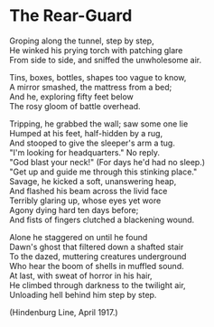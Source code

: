 # The Rear-Guard  
  
Groping along the tunnel, step by step,  
He winked his prying torch with patching glare  
From side to side, and sniffed the unwholesome air.  
  
Tins, boxes, bottles, shapes too vague to know,  
A mirror smashed, the mattress from a bed;  
And he, exploring fifty feet below  
The rosy gloom of battle overhead.  
  
Tripping, he grabbed the wall; saw some one lie  
Humped at his feet, half-hidden by a rug,  
And stooped to give the sleeper's arm a tug.  
"I'm looking for headquarters." No reply.  
"God blast your neck!" \(For days he'd had no sleep.\)  
"Get up and guide me through this stinking place."  
Savage, he kicked a soft, unanswering heap,  
And flashed his beam across the livid face  
Terribly glaring up, whose eyes yet wore  
Agony dying hard ten days before;  
And fists of fingers clutched a blackening wound.  
  
Alone he staggered on until he found  
Dawn's ghost that filtered down a shafted stair  
To the dazed, muttering creatures underground  
Who hear the boom of shells in muffled sound.  
At last, with sweat of horror in his hair,  
He climbed through darkness to the twilight air,  
Unloading hell behind him step by step.  

\(Hindenburg Line, April 1917.\)  
